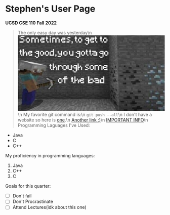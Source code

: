 # Stephen's User Page
**UCSD CSE 110 Fall 2022**
> The only easy day was yesterday\n
![inspirational image](TRUEAF.jpg)\n
My favorite git command is:\n
`git push --all`\n
I don't have a website so here is [one](https://www.minecraft.net/en-us).\n
[Another link :)](#Stephen's-User-Page)\n
[IMPORTANT INFO](README.md)\n
Programming Laguages I've Used:
- Java
- C
- C++

My proficiency in programming languages:
1. Java
2. C++
3. C

Goals for this quarter:
- [ ] Don't fail
- [ ] Don't Procrastinate
- [ ] Attend Lectures(idk about this one)
